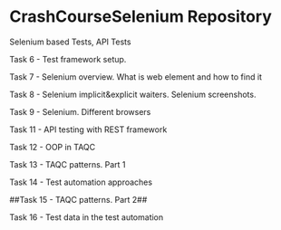 # CrashCourseSelenium Repository

Selenium based Tests, API Tests 

Task 6 - Test framework setup.

Task 7 - Selenium overview. What is web element and how to find it

Task 8 - Selenium implicit&explicit waiters. Selenium screenshots.

Task 9 - Selenium. Different browsers

Task 11 - API testing with REST framework

Task 12 - OOP in TAQC

Task 13 - TAQC patterns. Part 1

Task 14 - Test automation approaches

##Task 15 - TAQC patterns. Part 2##

Task 16 - Test data in the test automation
